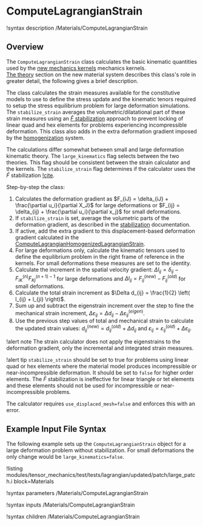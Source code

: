 # ComputeLagrangianStrain

!syntax description /Materials/ComputeLagrangianStrain

## Overview

The `ComputeLagrangianStrain` class calculates the basic kinematic quantities used by 
the [new mechanics kernels](NewBackground.md) mechanics kernels.  
[The theory](NewMaterialSystem.md) section on the new material system describes this
class's role in greater detail, the following gives a brief description.

The class calculates the strain measures available for the constitutive models to 
use to define the stress update and the kinematic tenors required to setup
the stress equilibrium problem for large deformation simulations.
The `stabilize_strain` averages the volumetric/dilatational part
of these strain measures  using an [$\bar{F}$ stabilization](Stabilization.md) approach
to prevent locking of linear quad and hex elements for problems experiencing incompressible
deformation.  This class also adds in the extra deformation gradient imposed by the
[homogenization](Homogenization.md) system.

The calculations differ somewhat between small and large deformation kinematic theory.
The `large_kinematics` flag selects between the two theories.
This flag should be consistent between the strain calculator and the kernels.
The
`stabilize_strain` flag determines if the calculator uses the $\bar{F}$ stabilization [!cite](de1996design).

Step-by-step the class:

1. Calculates the deformation gradient as $F_{iJ} = \delta_{iJ} + \frac{\partial u_i}{\partial X_J}$ for large deformations or $F_{ij} = \delta_{ij} + \frac{\partial u_i}{\partial x_j}$ for small deformations.
2. If `stabilize_strain` is set, average the volumetric parts of the deformation gradient, as described in the [stabilization](Stabilization.md) documentation.
3. If active, add the extra gradient to this displacement-based deformation gradient calculated in the [ComputeLagrangianHomogenizedLagrangianStrain](ComputeLagrangianHomogenizedLagrangianStrain).
4. For large deformations only, calculate the kinematic tensors used to define the equilibrium problem in the right frame of reference in the kernels.  For small deformations these measures are set to the identity.
5. Calculate the increment in the spatial velocity gradient: $\Delta l_{ij} = \delta_{ij} - F^{(n)}_{iK} F^{(n+1)-1}_{Kj}$ for large deformations and $\Delta l_{ij} = F_{ij}^{(new)} - F_{ij}^{(old)}$ for small deformations.
6. Calculate the total strain increment as $\Delta d_{ij} = \frac{1}{2} \left( l_{ij} + l_{ji} \right)$.
7. Sum up and subtract the eigenstrain increment over the step to fine the mechanical strain increment, $\Delta \varepsilon_{ij} = \Delta d_{ij} - \Delta \varepsilon_{ij}^{(eigen)}$.
8. Use the previous step values of total and mechanical strain to calculate the updated strain values: $d_{ij}^{(new)} = d_{ij}^{(old)} + \Delta d_{ij}$ and $\varepsilon_{ij} = \varepsilon_{ij}^{(old)} + \Delta \varepsilon_{ij}$.

!alert note
The strain calculator does not apply the eigenstrains to the deformation gradient, only the incremental and integrated strain measures.

!alert tip
`stabilize_strain` should be set to true for problems using linear quad or hex elements where the material model produces incompressible or near-incompressible deformation.  It should be set to `false` for higher order elements.
The $\bar{F}$ stabilization is ineffective for linear triangle or tet elements and these elements should not be used for incompressible or near-incompressible problems.

The calculator requires `use_displaced_mesh=false` and enforces this with an error.

## Example Input File Syntax

The following example sets up the `ComputeLagrangianStrain` object for a large deformation problem without stabilization.
For small deformations the only change would be `large_kinematics=false`.

!listing modules/tensor_mechanics/test/tests/lagrangian/updated/patch/large_patch.i
         block=Materials

!syntax parameters /Materials/ComputeLagrangianStrain

!syntax inputs /Materials/ComputeLagrangianStrain

!syntax children /Materials/ComputeLagrangianStrain

